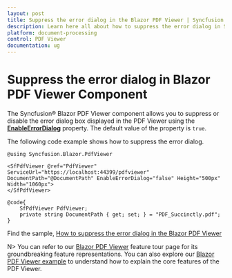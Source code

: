 ```yaml
---
layout: post
title: Suppress the error dialog in the Blazor PDF Viewer | Syncfusion
description: Learn here all about how to suppress the error dialog in Syncfusion Blazor PDF Viewer component and more.
platform: document-processing
control: PDF Viewer
documentation: ug
---
```


# Suppress the error dialog in Blazor PDF Viewer Component

The Syncfusion&reg; Blazor PDF Viewer component allows you to suppress or disable the error dialog box displayed in the PDF Viewer using the [**EnableErrorDialog**](https://help.syncfusion.com/cr/blazor/Syncfusion.Blazor.PdfViewer.PdfViewerBase.html#Syncfusion_Blazor_PdfViewer_PdfViewerBase_EnableErrorDialog) property. The default value of the property is `true`.

The following code example shows how to suppress the error dialog.

```cshtml
@using Syncfusion.Blazor.PdfViewer

<SfPdfViewer @ref="PdfViewer" ServiceUrl="https://localhost:44399/pdfviewer"  DocumentPath="@DocumentPath" EnableErrorDialog="false" Height="500px" Width="1060px">
</SfPdfViewer>

@code{
    SfPdfViewer PdfViewer;
    private string DocumentPath { get; set; } = "PDF_Succinctly.pdf";
}
```
 
Find the sample, [How to suppress the error dialog in the Blazor PDF Viewer](https://www.syncfusion.com/downloads/support/directtrac/general/ze/BlazorWebAsssembly1506143488)

N> You can refer to our [Blazor PDF Viewer](https://www.syncfusion.com/blazor-components/blazor-pdf-viewer) feature tour page for its groundbreaking feature representations. You can also explore our [Blazor PDF Viewer example](https://document.syncfusion.com/demos/pdf-viewer/blazor-server/pdf-viewer/default-functionalities?theme=bootstrap4) to understand how to explain the core features of the PDF Viewer.